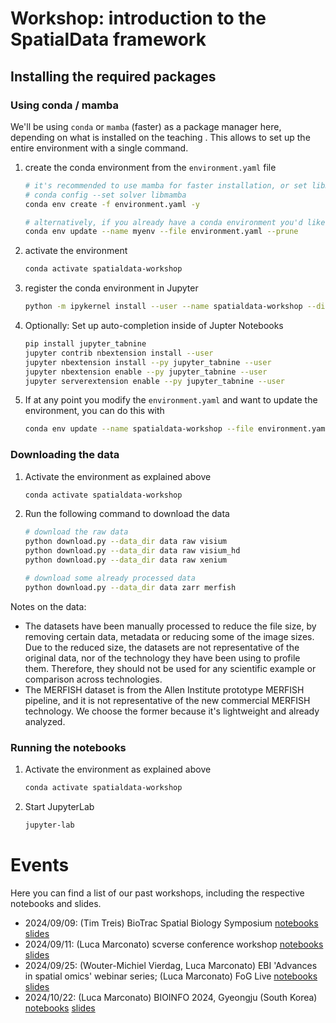 # Workshop: introduction to the SpatialData framework

## Installing the required packages

### Using conda / mamba
We'll be using `conda` or `mamba` (faster) as a package manager here, depending on what is installed on the teaching . This allows to set up the entire environment with a single command.
1. create the conda environment from the `environment.yaml` file

    ```bash
    # it's recommended to use mamba for faster installation, or set libmamba as the default solver
    # conda config --set solver libmamba
    conda env create -f environment.yaml -y

    # alternatively, if you already have a conda environment you'd like to use, you can update it like this
    conda env update --name myenv --file environment.yaml --prune
    ```

2. activate the environment
    ```bash
    conda activate spatialdata-workshop
    ```

3. register the conda environment in Jupyter
    ```bash
    python -m ipykernel install --user --name spatialdata-workshop --display-name "Python (SpatialData Workshop)"
    ```

4. Optionally: Set up auto-completion inside of Jupter Notebooks
    ```bash
    pip install jupyter_tabnine
    jupyter contrib nbextension install --user
    jupyter nbextension install --py jupyter_tabnine --user
    jupyter nbextension enable --py jupyter_tabnine --user
    jupyter serverextension enable --py jupyter_tabnine --user
    ```
5. If at any point you modify the `environment.yaml` and want to update the environment, you can do this with

    ```bash
    conda env update --name spatialdata-workshop --file environment.yaml --prune
    ```

### Downloading the data
1. Activate the environment as explained above
    ```bash
    conda activate spatialdata-workshop
    ```
2. Run the following command to download the data
    ```bash
    # download the raw data
    python download.py --data_dir data raw visium
    python download.py --data_dir data raw visium_hd
    python download.py --data_dir data raw xenium

    # download some already processed data
    python download.py --data_dir data zarr merfish
    ```

Notes on the data:
- The datasets have been manually processed to reduce the file size, by removing certain data, metadata or reducing some
of the image sizes. Due to the reduced size, the datasets are not representative of the original data, nor of the
technology they have been using to profile them. Therefore, they should not be used for any scientific example or
comparison across technologies.
- The MERFISH dataset is from the Allen Institute prototype MERFISH pipeline, and it is not representative of the new commercial MERFISH technology. We choose the former because it's lightweight and already analyzed.


### Running the notebooks
1. Activate the environment as explained above
    ```bash
    conda activate spatialdata-workshop
    ```
2. Start JupyterLab
    ```bash
    jupyter-lab
    ```

# Events
Here you can find a list of our past workshops, including the respective notebooks and slides.
- 2024/09/09: (Tim Treis) BioTrac Spatial Biology Symposium [notebooks](https://github.com/PMBio/spatialdata-workshops/releases/tag/20240909_biotrac) [slides](https://docs.google.com/presentation/d/1-qf25cEX6CUi5cyi6UpVfGzt8sri_D_CSJtDCcaUCw0/edit?usp=sharing)
- 2024/09/11: (Luca Marconato) scverse conference workshop [notebooks](https://github.com/PMBio/spatialdata-workshops/releases/tag/20240911_scverse_workshop) [slides](https://docs.google.com/presentation/d/1YCzs5vI-D4flw4_8DQZCggoyltKuAvBjte8we7t1NrQ/edit?usp=sharing)
- 2024/09/25: (Wouter-Michiel Vierdag, Luca Marconato) EBI 'Advances in spatial omics' webinar series; (Luca Marconato) FoG Live [notebooks](https://github.com/PMBio/spatialdata-workshops/releases/tag/20240925_ebi_fog_live) [slides](https://docs.google.com/presentation/d/18fL7Gul8HBEkbyGpf1zmHHvZnPplwCPpwJXCJLoJA0Q/edit#slide=id.g2d2bb7b9221_0_0)
- 2024/10/22: (Luca Marconato) BIOINFO 2024, Gyeongju (South Korea) [notebooks](https://github.com/PMBio/spatialdata-workshops/releases/tag/20241022_bioinfo_gyeongju) [slides](https://docs.google.com/presentation/d/1XBRkkdbUiLBx1Ys02px6Z26KF0smf-P8UFrgUXuX2YM/edit#slide=id.g2d2bb7b9221_0_0)
